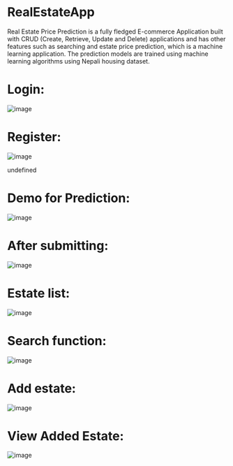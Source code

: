 # RealEstateApp

Real Estate Price Prediction is a fully fledged E-commerce Application built with CRUD
(Create, Retrieve, Update and Delete) applications and has other features such as searching
and estate price prediction, which is a machine learning application. The prediction models are
trained using machine learning algorithms using Nepali housing dataset.

# Login:
![image](https://user-images.githubusercontent.com/84966248/205485465-ec76c81a-bc50-4e6f-b53a-3e9f9dca5eb7.png)

# Register:
![image](https://user-images.githubusercontent.com/84966248/205485481-bd3d1259-fa1d-450e-8b70-27bb0a6b23a0.png)

undefined
# Demo for Prediction:
![image](https://user-images.githubusercontent.com/84966248/205440624-f4e3772d-c822-4d9b-83fd-d932c4fa672c.png)

# After submitting:
![image](https://user-images.githubusercontent.com/84966248/205440690-33db94cb-0e4a-4d88-bf31-dbd2e961a2db.png)

# Estate list:
![image](https://user-images.githubusercontent.com/84966248/205440726-94882b47-3bfa-48ae-b90e-ea8eb17a3ffe.png)

# Search function:
![image](https://user-images.githubusercontent.com/84966248/205440749-6e1f395a-67c2-419e-8214-7f61655c206e.png)

# Add estate:
![image](https://user-images.githubusercontent.com/84966248/205440783-878ac2c2-e390-4b31-a7c9-f02e1a07dcff.png)

# View Added Estate:
![image](https://user-images.githubusercontent.com/84966248/205440818-45e8e9e6-6b88-4f72-994b-ad12818dd197.png)
